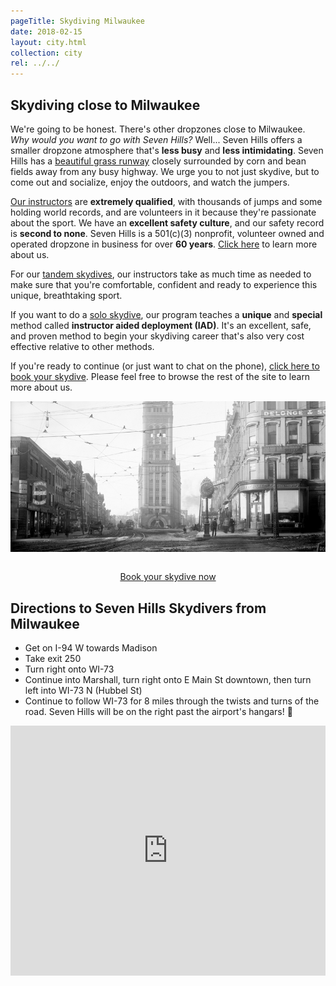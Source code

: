 ```yaml
---
pageTitle: Skydiving Milwaukee
date: 2018-02-15
layout: city.html
collection: city
rel: ../../
---
```


## Skydiving close to Milwaukee

We're going to be honest. There's other dropzones close to Milwaukee. _Why would you want to go with Seven Hills?_ Well... Seven Hills offers a smaller dropzone atmosphere that's __less busy__ and __less intimidating__. Seven Hills has a [beautiful grass runway](../../our-facilities) closely surrounded by corn and bean fields away from any busy highway. We urge you to not just skydive, but to come out and socialize, enjoy the outdoors, and watch the jumpers.

[Our instructors](../../who-we-are) are __extremely qualified__, with thousands of jumps and some holding world records, and are volunteers in it because they're passionate about the sport. We have an __excellent safety culture__, and our safety record is __second to none__. Seven Hills is a 501(c)(3) nonprofit, volunteer owned and operated dropzone in business for over __60 years__. [Click here](../../about-us) to learn more about us.

For our [tandem skydives](../../tandem), our instructors take as much time as needed to make sure that you're comfortable, confident and ready to experience this unique, breathtaking sport.

If you want to do a [solo skydive](../../instructor-aided-deployment), our program teaches a __unique__ and __special__ method called __instructor aided deployment (IAD)__. It's an excellent, safe, and proven method to begin your skydiving career that's also very cost effective relative to other methods.

If you're ready to continue (or just want to chat on the phone), [click here to book your skydive](../../book-now). Please feel free to browse the rest of the site to learn more about us.

<img src="../../img/milwaukee.jpg" alt="Janesville Downtown" class="full-width">

<div style="text-align: center;padding-top:2em">
	<a href="../../book-now" class="button button--primary">Book your skydive now <i class="fa fa-angle-double-right"></i></a>
</div>

## Directions to Seven Hills Skydivers from Milwaukee

 * Get on I-94 W towards Madison
 * Take exit 250
 * Turn right onto WI-73
 * Continue into Marshall, turn right onto E Main St downtown, then turn left into WI-73 N (Hubbel St)
 * Continue to follow WI-73 for 8 miles through the twists and turns of the road. Seven Hills will be on the right past the airport's hangars! 🏁

<iframe src="https://www.google.com/maps/embed?pb=!1m28!1m12!1m3!1d744766.3728323248!2d-89.05551018150267!3d43.1833983222846!2m3!1f0!2f0!3f0!3m2!1i1024!2i768!4f13.1!4m13!3e6!4m5!1s0x880502d7578b47e7%3A0x445f1922b5417b84!2sMilwaukee%2C+Wisconsin!3m2!1d43.0389025!2d-87.9064736!4m5!1s0x88068c905a73806f%3A0x23161a6f3ddc1fe9!2sSkydive+Madison-+Seven+Hills+Skydivers+Inc%2C+7530+WI-73%2C+Marshall%2C+WI+53559!3m2!1d43.260821!2d-89.067792!5e0!3m2!1sen!2sus!4v1518814262226" width="100%" height="400" frameborder="0" style="border:0" allowfullscreen></iframe>
